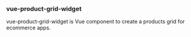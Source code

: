 ### vue-product-grid-widget

vue-product-grid-widget is Vue component to create a products grid for ecommerce apps.
